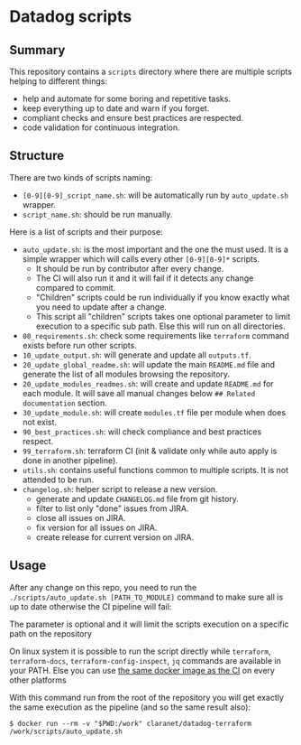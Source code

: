 # Datadog scripts

## Summary

This repository contains a `scripts` directory where there are multiple scripts helping to different things:

- help and automate for some boring and repetitive tasks.
- keep everything up to date and warn if you forget.
- compliant checks and ensure best practices are respected.
- code validation for continuous integration.

## Structure

There are two kinds of scripts naming:

- `[0-9][0-9]_script_name.sh`: will be automatically run by `auto_update.sh` wrapper.
- `script_name.sh`: should be run manually.

Here is a list of scripts and their purpose:

- `auto_update.sh`: is the most important and the one the must used. It is a simple wrapper which will calls every other `[0-9][0-9]*` scripts. 
  - It should be run by contributor after every change.
  - The CI will also run it and it will fail if it detects any change compared to commit.
  - "Children" scripts could be run individually if you know exactly what you need to update after a change.
  - This script all "children" scripts takes one optional parameter to limit execution to a specific sub path. Else this will run on all directories.
- `00_requirements.sh`: check some requirements like `terraform` command exists before run other scripts.
- `10_update_output.sh`: will generate and update all `outputs.tf`.
- `20_update_global_readme.sh`: will update the main `README.md` file and generate the list of all modules browsing the repository.
- `20_update_modules_readmes.sh`: will create and update `README.md` for each module. It will save all manual changes below `## Related documentation` section.
- `30_update_module.sh`: will create `modules.tf` file per module when does not exist.
- `90_best_practices.sh`: will check compliance and best practices respect.
- `99_terraform.sh`: terraform CI (init & validate only while auto apply is done in another pipeline).
- `utils.sh`: contains useful functions common to multiple scripts. It is not attended to be run.
- `changelog.sh`: helper script to release a new version.
  - generate and update `CHANGELOG.md` file from git history.
  - filter to list only "done" issues from JIRA.
  - close all issues on JIRA.
  - fix version for all issues on JIRA.
  - create release for current version on JIRA.

## Usage

After any change on this repo, you need to run the `./scripts/auto_update.sh [PATH_TO_MODULE]` command to make sure all is up to date otherwise the CI pipeline will fail:

The parameter is optional and it will limit the scripts execution on a specific path on the repository

On linux system it is possible to run the script directly while `terraform`, `terraform-docs`, `terraform-config-inspect`, `jq` commands are available in your PATH.
Else you can use [the same docker image as the CI](https://hub.docker.com/r/claranet/datadog-terraform) on every other platforms

With this command run from the root of the repository you will get exactly the same execution as the pipeline (and so the same result also):

```
$ docker run --rm -v "$PWD:/work" claranet/datadog-terraform /work/scripts/auto_update.sh
```
